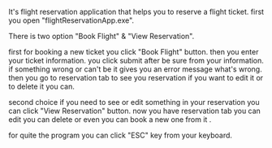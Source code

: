 It's flight reservation application that helps you to reserve a flight ticket.
first you open "flightReservationApp.exe".

There is two option "Book Flight" & "View Reservation".

first for booking a new ticket you click "Book Flight" button.
then you enter your ticket information.
you click submit after be sure from your information.
if something wrong or can't be it gives you an error message what's wrong.
then you go to reservation tab to see you reservation if you want to edit it or to delete it you can.

second choice if you need to see or edit something in your reservation you can click "View Reservation" button.
now you have reservation tab you can edit you can delete or even you can book a new one from it .

for quite the program you can click "ESC" key from your keyboard.